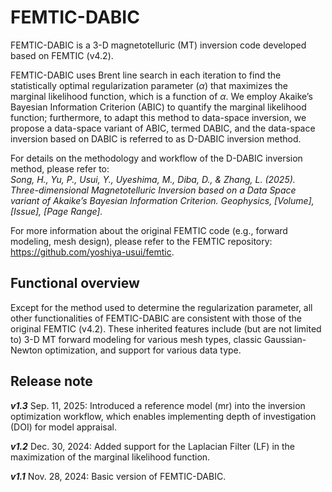 # FEMTIC-DABIC
FEMTIC-DABIC is a 3-D magnetotelluric (MT) inversion code developed based on FEMTIC (v4.2).

FEMTIC-DABIC uses Brent line search in each iteration to find the statistically optimal regularization parameter (*α*) that maximizes the marginal likelihood function, which is a  function of *α*. 
We employ Akaike’s Bayesian Information Criterion (ABIC) to quantify the marginal likelihood function; furthermore, to adapt this method to data-space inversion, we propose a data-space variant of ABIC, termed DABIC, and the data-space inversion based on DABIC is referred to as D-DABIC inversion method.

For details on the methodology and workflow of the D-DABIC inversion method, please refer to:\
*Song, H., Yu, P., Usui, Y., Uyeshima, M., Diba, D., & Zhang, L. (2025). Three-dimensional Magnetotelluric Inversion based on a Data Space variant of Akaike’s Bayesian Information Criterion. Geophysics, [Volume], [Issue], [Page Range].*

For more information about the original FEMTIC code (e.g., forward modeling, mesh design), please refer to the FEMTIC repository: https://github.com/yoshiya-usui/femtic.

## Functional overview
Except for the method used to determine the regularization parameter, all other functionalities of FEMTIC-DABIC are consistent with those of the original FEMTIC (v4.2). These inherited features include (but are not limited to) 3-D MT forward modeling for various mesh types, classic Gaussian-Newton optimization, and support for various data type.


## Release note
***v1.3*** Sep. 11, 2025: Introduced a reference model (mr) into the inversion optimization workflow, which enables implementing depth of investigation (DOI) for model appraisal.

***v1.2*** Dec. 30, 2024: Added support for the Laplacian Filter (LF) in the maximization of the marginal likelihood function.

***v1.1*** Nov. 28, 2024: Basic version of FEMTIC-DABIC.
